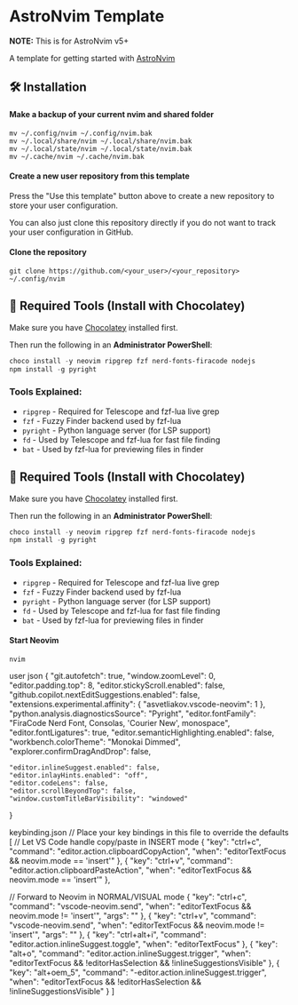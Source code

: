 # AstroNvim Template

**NOTE:** This is for AstroNvim v5+

A template for getting started with [AstroNvim](https://github.com/AstroNvim/AstroNvim)

## 🛠️ Installation

#### Make a backup of your current nvim and shared folder

```shell
mv ~/.config/nvim ~/.config/nvim.bak
mv ~/.local/share/nvim ~/.local/share/nvim.bak
mv ~/.local/state/nvim ~/.local/state/nvim.bak
mv ~/.cache/nvim ~/.cache/nvim.bak
```

#### Create a new user repository from this template

Press the "Use this template" button above to create a new repository to store your user configuration.

You can also just clone this repository directly if you do not want to track your user configuration in GitHub.

#### Clone the repository

```shell
git clone https://github.com/<your_user>/<your_repository> ~/.config/nvim
```

## 🔧 Required Tools (Install with Chocolatey)

Make sure you have [Chocolatey](https://chocolatey.org/install) installed first.

Then run the following in an **Administrator PowerShell**:

```powershell
choco install -y neovim ripgrep fzf nerd-fonts-firacode nodejs
npm install -g pyright
```
### Tools Explained:
- `ripgrep` - Required for Telescope and fzf-lua live grep
- `fzf` - Fuzzy Finder backend used by fzf-lua
- `pyright` - Python language server (for LSP support)
- `fd` - Used by Telescope and fzf-lua for fast file finding
- `bat` - Used by fzf-lua for previewing files in finder


## 🔧 Required Tools (Install with Chocolatey)

Make sure you have [Chocolatey](https://chocolatey.org/install) installed first.

Then run the following in an **Administrator PowerShell**:

```powershell
choco install -y neovim ripgrep fzf nerd-fonts-firacode nodejs
npm install -g pyright
```
### Tools Explained:
- `ripgrep` - Required for Telescope and fzf-lua live grep
- `fzf` - Fuzzy Finder backend used by fzf-lua
- `pyright` - Python language server (for LSP support)
- `fd` - Used by Telescope and fzf-lua for fast file finding
- `bat` - Used by fzf-lua for previewing files in finder


#### Start Neovim

```shell
nvim
```
user json
{
    "git.autofetch": true,
    "window.zoomLevel": 0,
    "editor.padding.top": 8,
    "editor.stickyScroll.enabled": false,
    "github.copilot.nextEditSuggestions.enabled": false,
    "extensions.experimental.affinity": {
        "asvetliakov.vscode-neovim": 1
    },
    "python.analysis.diagnosticsSource": "Pyright",
    "editor.fontFamily": "FiraCode Nerd Font, Consolas, 'Courier New', monospace",
    "editor.fontLigatures": true,
    "editor.semanticHighlighting.enabled": false,
    "workbench.colorTheme": "Monokai Dimmed",
    "explorer.confirmDragAndDrop": false,

    "editor.inlineSuggest.enabled": false,
    "editor.inlayHints.enabled": "off",   
    "editor.codeLens": false,             
    "editor.scrollBeyondTop": false,
    "window.customTitleBarVisibility": "windowed"
}

keybinding.json 
// Place your key bindings in this file to override the defaults
[
  // Let VS Code handle copy/paste in INSERT mode
  {
    "key": "ctrl+c",
    "command": "editor.action.clipboardCopyAction",
    "when": "editorTextFocus && neovim.mode == 'insert'"
  },
  {
    "key": "ctrl+v",
    "command": "editor.action.clipboardPasteAction",
    "when": "editorTextFocus && neovim.mode == 'insert'"
  },

  // Forward to Neovim in NORMAL/VISUAL mode
  {
    "key": "ctrl+c",
    "command": "vscode-neovim.send",
    "when": "editorTextFocus && neovim.mode != 'insert'",
    "args": "<C-c>"
  },
  {
    "key": "ctrl+v",
    "command": "vscode-neovim.send",
    "when": "editorTextFocus && neovim.mode != 'insert'",
    "args": "<C-v>"
  },
  {
  "key": "ctrl+alt+i",
  "command": "editor.action.inlineSuggest.toggle",
  "when": "editorTextFocus"
  },
  {
    "key": "alt+o",
    "command": "editor.action.inlineSuggest.trigger",
    "when": "editorTextFocus && !editorHasSelection && !inlineSuggestionsVisible"
  },
  {
    "key": "alt+oem_5",
    "command": "-editor.action.inlineSuggest.trigger",
    "when": "editorTextFocus && !editorHasSelection && !inlineSuggestionsVisible"
  }
]

